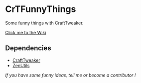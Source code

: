 # CrTFunnyThings
Some funny things with CraftTweaker.

[Click me to the Wiki](https://github.com/Dark2932/CrTFunnyThings/wiki)

## Dependencies
* [CraftTweaker](https://www.curseforge.com/minecraft/mc-mods/crafttweaker)
* [ZenUtils](https://www.curseforge.com/minecraft/mc-mods/zenutil)

_*If you have some funny ideas, tell me or become a contributor !*_
